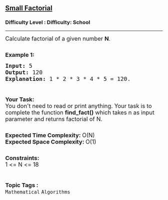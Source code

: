 <h2><a href="https://www.geeksforgeeks.org/problems/small-factorial0854/1?page=5&difficulty=School&sortBy=submissions">Small Factorial</a></h2><h3>Difficulty Level : Difficulty: School</h3><hr><div class="problems_problem_content__Xm_eO"><p><span style="font-size:18px">Calculate factorial of a given number <strong>N</strong>.</span><br>
&nbsp;</p>

<p><span style="font-size:18px"><strong>Example 1:</strong></span></p>

<pre><span style="font-size:18px"><strong>Input: </strong>5
<strong>Output: </strong>120
<strong>Explanation: </strong>1 * 2 * 3 * 4 * 5 = 120.</span>
</pre>

<p>&nbsp;</p>

<p><span style="font-size:18px"><strong>Your Task:</strong><br>
You don't need to read or print anything. Your task is to complete the function&nbsp;<strong>find_fact()</strong>&nbsp;which takes n as input parameter and returns factorial of N.</span><br>
&nbsp;</p>

<p><span style="font-size:18px"><strong>Expected Time Complexity:&nbsp;</strong>O(N)<br>
<strong>Expected Space Complexity:&nbsp;</strong>O(1)</span><br>
&nbsp;</p>

<p><span style="font-size:18px"><strong>Constraints:</strong><br>
1 &lt;= N&nbsp;&lt;= 18</span></p>
</div><br><p><span style=font-size:18px><strong>Topic Tags : </strong><br><code>Mathematical</code>&nbsp;<code>Algorithms</code>&nbsp;